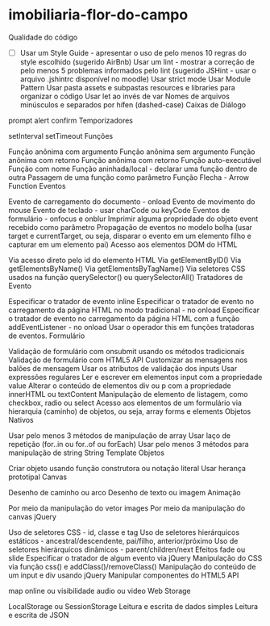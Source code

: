 # imobiliaria-flor-do-campo

Qualidade do código

 - [ ] Usar um Style Guide - apresentar o uso de pelo menos 10 regras do style escolhido (sugerido AirBnb)
 Usar um lint - mostrar a correção de pelo menos 5 problemas informados pelo lint (sugerido JSHint - usar o arquivo .jshintrc disponível no moodle)
 Usar strict mode
 Usar Module Pattern
 Usar pasta assets e subpastas resources e libraries para organizar o código
 Usar let ao invés de var
 Nomes de arquivos minúsculos e separados por hífen (dashed-case)
Caixas de Diálogo

 prompt
 alert
 confirm
Temporizadores

 setInterval
 setTimeout
Funções

 Função anônima com argumento
 Função anônima sem argumento
 Função anônima com retorno
 Função anônima com retorno
 Função auto-executável
 Função com nome
 Função aninhada/local - declarar uma função dentro de outra
 Passagem de uma função como parâmetro
 Função Flecha - Arrow Function
Eventos

 Evento de carregamento do documento - onload
 Evento de movimento do mouse
 Evento de teclado - usar charCode ou keyCode
 Eventos de formulário - onfocus e onblur
 Imprimir alguma propriedade do objeto event recebido como parâmetro
 Propagação de eventos no modelo bolha (usar target e currentTarget, ou seja, disparar o evento em um elemento filho e capturar em um elemento pai)
Acesso aos elementos DOM do HTML

 Via acesso direto pelo id do elemento HTML
 Via getElementByID()
 Via getElementsByName()
 Via getElementsByTagName()
 Via seletores CSS usados na função querySelector() ou querySelectorAll()
Tratadores de Evento

 Especificar o tratador de evento inline
 Especificar o tratador de evento no carregamento da página HTML no modo tradicional - no onload
 Especificar o tratador de evento no carregamento da página HTML com a função addEventListener - no onload
 Usar o operador this em funções tratadoras de eventos.
Formulário

 Validação de formulário com onsubmit usando os métodos tradicionais
 Validação de formulário com HTML5 API
 Customizar as mensagens nos balões de mensagem
 Usar os atributos de validação dos inputs
 Usar expressões regulares
 Ler e escrever em elementos input com a propriedade value
 Alterar o conteúdo de elementos div ou p com a propriedade innerHTML ou textContent
 Manipulação de elemento de listagem, como checkbox, radio ou select
 Acesso aos elementos de um formulário via hierarquia (caminho) de objetos, ou seja, array forms e elements
Objetos Nativos

 Usar pelo menos 3 métodos de manipulação de array
 Usar laço de repetição (for..in ou for..of ou forEach)
 Usar pelo menos 3 métodos para manipulação de string
 String Template
Objetos

 Criar objeto usando função construtora ou notação literal
 Usar herança prototipal
Canvas

 Desenho de caminho ou arco
 Desenho de texto ou imagem
Animação

 Por meio da manipulação do vetor images
 Por meio da manipulação do canvas
jQuery

 Uso de seletores CSS - id, classe e tag
 Uso de seletores hierárquicos estáticos - ancestral/descendente, pai/filho, anterior/próximo
 Uso de seletores hierárquicos dinâmicos - parent/children/next
 Efeitos fade ou slide
 Especificar o tratador de algum evento via jQuery
 Manipulação do CSS via função css() e addClass()/removeClass()
 Manipulação do conteúdo de um input e div usando jQuery
Manipular componentes do HTML5 API

 map
 online ou visibilidade
 audio ou video
Web Storage

 LocalStorage ou SessionStorage
 Leitura e escrita de dados simples
 Leitura e escrita de JSON
